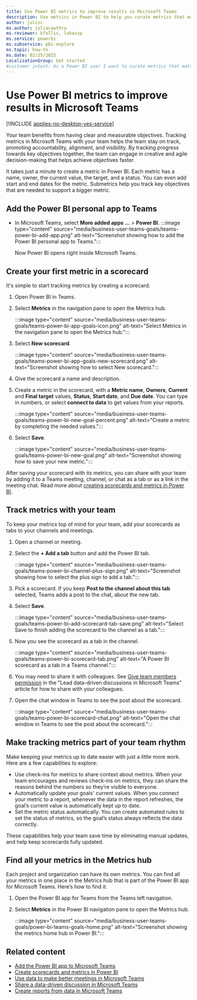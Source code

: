 ```yaml
---
title: Use Power BI metrics to improve results in Microsoft Teams
description: Use metrics in Power BI to help you curate metrics that matter, assign them to the right people, and track over time.
author: julcsc
ms.author: juliacawthra
ms.reviewer: kfollis, lukaszp
ms.service: powerbi
ms.subservice: pbi-explore
ms.topic: how-to
ms.date: 02/25/2025
LocalizationGroup: Get started
#customer intent: As a Power BI user I want to curate metrics that matter.
---
```



# Use Power BI metrics to improve results in Microsoft Teams

[!INCLUDE [applies-no-desktop-yes-service](../includes/applies-no-desktop-yes-service.md)]

Your team benefits from having clear and measurable objectives. Tracking metrics in Microsoft Teams with your team helps the team stay on track, promoting accountability, alignment, and visibility. By tracking progress towards key objectives together, the team can engage in creative and agile decision-making that helps achieve objectives faster.

It takes just a minute to create a metric in Power BI. Each metric has a name, owner, the current value, the target, and a status. You can even add start and end dates for the metric. Submetrics help you track key objectives that are needed to support a bigger metric.

## Add the Power BI personal app to Teams

- In Microsoft Teams, select **More added apps ...** > **Power BI**.
    :::image type="content" source="media/business-user-teams-goals/teams-power-bi-add-app.png" alt-text="Screenshot showing how to add the Power BI personal app to Teams.":::

    Now Power BI opens right inside Microsoft Teams.

## Create your first metric in a scorecard

It's simple to start tracking metrics by creating a scorecard.

1. Open Power BI in Teams.
2. Select **Metrics** in the navigation pane to open the Metrics hub.

    :::image type="content" source="media/business-user-teams-goals/teams-power-bi-app-goals-icon.png" alt-text="Select Metrics in the navigation pane to open the Metrics hub.":::

3. Select **New scorecard**.

    :::image type="content" source="media/business-user-teams-goals/teams-power-bi-app-goals-new-scorecard.png" alt-text="Screenshot showing how to select New scorecard.":::

4. Give the scorecard a name and description.
5. Create a metric in the scorecard, with a **Metric name**, **Owners**, **Current** and **Final target** values, **Status**, **Start date**, and **Due date**. You can type in numbers, or select **connect to data** to get values from your reports.

    :::image type="content" source="media/business-user-teams-goals/teams-power-bi-new-goal-percent.png" alt-text="Create a metric by completing the needed values.":::

6. Select **Save**.

    :::image type="content" source="media/business-user-teams-goals/teams-power-bi-new-goal.png" alt-text="Screenshot showing how to save your new metric.":::

After saving your scorecard with its metrics, you can share with your team by adding it to a Teams meeting, channel, or chat as a tab or as a link in the meeting chat. Read more about [creating scorecards and metrics in Power BI](../create-reports/service-goals-introduction.md).

## Track metrics with your team

To keep your metrics top of mind for your team, add your scorecards as tabs to your channels and meetings.

1. Open a channel or meeting.
2. Select the **+ Add a tab** button and add the Power BI tab.

    :::image type="content" source="media/business-user-teams-goals/teams-power-bi-channel-plus-sign.png" alt-text="Screenshot showing how to select the plus sign to add a tab.":::

3. Pick a scorecard. If you keep **Post to the channel about this tab** selected, Teams adds a post to the chat, about the new tab.

4. Select **Save**.

    :::image type="content" source="media/business-user-teams-goals/teams-power-bi-add-scorecard-tab-save.png" alt-text="Select Save to finish adding the scorecard to the channel as a tab.":::

5. Now you see the scorecard as a tab in the channel.

    :::image type="content" source="media/business-user-teams-goals/teams-power-bi-scorecard-tab.png" alt-text="A Power BI scorecard as a tab in a Teams channel.":::

6. You may need to share it with colleagues. See [Give team members permission](business-user-teams-share-data.md#give-team-members-permission) in the "Lead data-driven discussions in Microsoft Teams" article for how to share with your colleagues.

7. Open the chat window in Teams to see the post about the scorecard.

    :::image type="content" source="media/business-user-teams-goals/teams-power-bi-scorecard-chat.png" alt-text="Open the chat window in Teams to see the post about the scorecard.":::

## Make tracking metrics part of your team rhythm

Make keeping your metrics up to date easier with just a little more work. Here are a few capabilities to explore:

- Use check-ins for metrics to share context about metrics. When your team encourages and reviews check-ins on metrics, they can share the reasons behind the numbers so they’re visible to everyone.
- Automatically update your goals' current values. When you connect your metric to a report, whenever the data in the report refreshes, the goal’s current value is automatically kept up to date.
- Set the metric status automatically.  You can create automated rules to set the status of metrics, so the goal’s status always reflects the data correctly.

These capabilities help your team save time by eliminating manual updates, and help keep scorecards fully updated.

## Find all your metrics in the Metrics hub

Each project and organization can have its own metrics. You can find all your metrics in one place in the Metrics hub that is part of the Power BI app for Microsoft Teams. Here’s how to find it.

1. Open the Power BI app for Teams from the Teams left navigation.
2. Select **Metrics** in the Power BI navigation pane to open the Metrics hub.

    :::image type="content" source="media/business-user-teams-goals/power-bi-teams-goals-home.png" alt-text="Screenshot showing the metrics home hub in Power BI.":::

## Related content

- [Add the Power BI app to Microsoft Teams](../collaborate-share/service-microsoft-teams-app.md)
- [Create scorecards and metrics in Power BI](../create-reports/service-goals-introduction.md)
- [Use data to make better meetings in Microsoft Teams](business-user-teams-meetings.md)
- [Share a data-driven discussion in Microsoft Teams](business-user-teams-share-data.md)
- [Create reports from data in Microsoft Teams](business-user-teams-create-reports.md)
